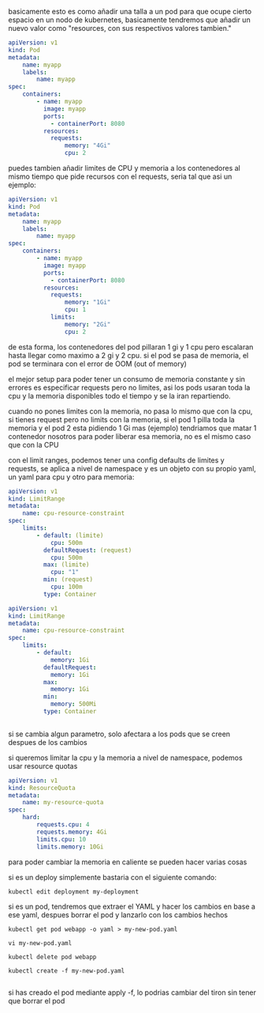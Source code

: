 basicamente esto es como añadir una talla a un pod para que ocupe cierto espacio en un nodo de kubernetes, basicamente tendremos que añadir un nuevo valor como "resources, con sus respectivos valores tambien."

```yaml
apiVersion: v1
kind: Pod
metadata:
    name: myapp
    labels:
        name: myapp
spec:
    containers:
        - name: myapp
          image: myapp
          ports:
            - containerPort: 8080
          resources:
            requests:
                memory: "4Gi"
                cpu: 2 
```

puedes tambien añadir limites de CPU y memoria a los contenedores al mismo tiempo que pide recursos con el requests, seria tal que asi un ejemplo:

```yaml
apiVersion: v1
kind: Pod
metadata:
    name: myapp
    labels:
        name: myapp
spec:
    containers:
        - name: myapp
          image: myapp
          ports:
            - containerPort: 8080
          resources:
            requests:
                memory: "1Gi"
                cpu: 1
            limits:
                memory: "2Gi"
                cpu: 2
```

de esta forma, los contenedores del pod pillaran 1 gi y 1 cpu pero escalaran hasta llegar como maximo a 2 gi y 2 cpu. si el pod se pasa de memoria, el pod se terminara con el error de OOM (out of memory)



el mejor setup para poder tener un consumo de memoria constante y sin errores es especificar requests pero no limites, asi los pods usaran toda la cpu y la memoria disponibles todo el tiempo y se la iran repartiendo. 

cuando no pones limites con la memoria, no pasa lo mismo que con la cpu, si tienes request pero no limits con la memoria, si el pod 1 pilla toda la memoria y el pod 2 esta pidiendo 1 Gi mas (ejemplo) tendriamos que matar 1 contenedor nosotros para poder liberar esa memoria, no es el mismo caso que con la CPU



con el limit ranges, podemos tener una config defaults de limites y requests, se aplica a nivel de namespace y es un objeto con su propio yaml, un yaml para cpu y otro para memoria: 

```yaml
apiVersion: v1
kind: LimitRange
metadata:
    name: cpu-resource-constraint
spec:
    limits:
        - default: (limite)
            cpu: 500m
          defaultRequest: (request)
            cpu: 500m
          max: (limite)
            cpu: "1"
          min: (request)
            cpu: 100m
          type: Container
```

```yaml
apiVersion: v1
kind: LimitRange
metadata:
    name: cpu-resource-constraint
spec:
    limits:
        - default: 
            memory: 1Gi
          defaultRequest:
            memory: 1Gi
          max: 
            memory: 1Gi
          min:
            memory: 500Mi
          type: Container
    
```

si se cambia algun parametro, solo afectara a los pods que se creen despues de los cambios



si queremos limitar la cpu y la memoria a nivel de namespace, podemos usar resource quotas



```yaml
apiVersion: v1
kind: ResourceQuota
metadata:
    name: my-resource-quota
spec:
    hard:
        requests.cpu: 4
        requests.memory: 4Gi
        limits.cpu: 10
        limits.memory: 10Gi
```

para poder cambiar la memoria en caliente se pueden hacer varias cosas 



si es un deploy simplemente bastaria con el siguiente comando:

```shell
kubectl edit deployment my-deployment

```

si es un pod, tendremos que extraer el YAML y hacer los cambios en base a ese yaml, despues borrar el pod y lanzarlo con los cambios hechos 

```shell
kubectl get pod webapp -o yaml > my-new-pod.yaml

vi my-new-pod.yaml

kubectl delete pod webapp

kubectl create -f my-new-pod.yaml


```

si has creado el pod mediante apply -f, lo podrias cambiar del tiron sin tener que borrar el pod
